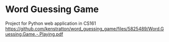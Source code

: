 # Word Guessing Game
Project for Python web application in CS161
https://github.com/kenstratton/word_guessing_game/files/5825489/Word.Guessing.Game.-.Playing.pdf
